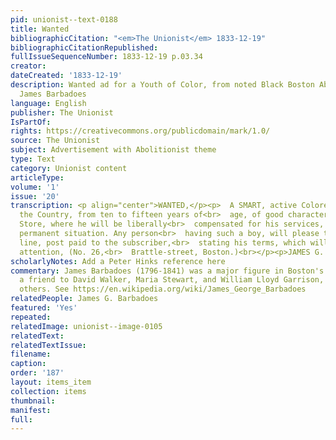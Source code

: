 ```yaml
---
pid: unionist--text-0188
title: Wanted
bibliographicCitation: "<em>The Unionist</em> 1833-12-19"
bibliographicCitationRepublished: 
fullIssueSequenceNumber: 1833-12-19 p.03.34
creator: 
dateCreated: '1833-12-19'
description: Wanted ad for a Youth of Color, from noted Black Boston Abolitionist
  James Barbadoes
language: English
publisher: The Unionist
IsPartOf: 
rights: https://creativecommons.org/publicdomain/mark/1.0/
source: The Unionist
subject: Advertisement with Abolitionist theme
type: Text
category: Unionist content
articleType: 
volume: '1'
issue: '20'
transcription: <p align="center">WANTED,</p><p>  A SMART, active Colored Boy from
  the Country, from ten to fifteen years of<br>  age, of good character, in a Clothing
  Store, where he will be liberally<br>  compensated for his services, and find a
  permanent situation. Any person<br>  having such a boy, will please to forward a
  line, post paid to the subscriber,<br>  stating his terms, which will receive immediate
  attention, (No. 26,<br>  Brattle-street, Boston.)<br></p><p>JAMES G. BARBADOES</p>
scholarlyNotes: Add a Peter Hinks reference here
commentary: James Barbadoes (1796-1841) was a major figure in Boston's Black community,
  a friend to David Walker, Maria Stewart, and William Lloyd Garrison, among many
  others. See https://en.wikipedia.org/wiki/James_George_Barbadoes
relatedPeople: James G. Barbadoes
featured: 'Yes'
repeated: 
relatedImage: unionist--image-0105
relatedText: 
relatedTextIssue: 
filename: 
caption: 
order: '187'
layout: items_item
collection: items
thumbnail: 
manifest: 
full: 
---
```

